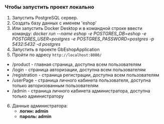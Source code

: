 ### Чтобы запустить проект локально

1. Запустить PostgreSQL сервер.
2. Создать базу данных с именем 'eshop' 
3. Или запустить Docker Desktop и в командной строке
   ввести команду:
   *docker run --name eshop -e POSTGRES_DB=eshop -e POSTGRES_USER=postgres
   -e POSTGRES_PASSWORD=postgres -p 5432:5432 -d postgres*
4. Запустить в проекте GbEshopApplication 
5. Пройти по адресу ```http://localhost:8080/```
 - /product - главная страница, доступна всем пользователям
 - /login - страница авторизации, доступна всем пользователям
 - /registration - страница регистрации, доступна всем пользователям
 - /userPage - страница личного кабинета пользователя, доступна 
   только авторизованным пользователям
 - /admin - страница личного кабинета администратора,
   доступна только администратору
6. Данные администратора:
   - **логин: admin**
   - **пароль: admin**
